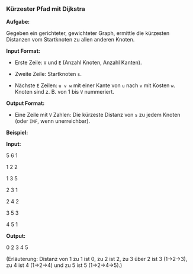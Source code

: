 ### **Kürzester Pfad mit Dijkstra**  

**Aufgabe:**  

Gegeben ein gerichteter, gewichteter Graph, ermittle die kürzesten Distanzen vom Startknoten zu allen anderen Knoten.

**Input Format:**  

- Erste Zeile: `V` und `E` (Anzahl Knoten, Anzahl Kanten).

- Zweite Zeile: Startknoten `s`.  

- Nächste `E` Zeilen: `u v w` mit einer Kante von `u` nach `v` mit Kosten `w`. Knoten sind z. B. von 1 bis `V` nummeriert.

**Output Format:**  

- Eine Zeile mit `V` Zahlen: Die kürzeste Distanz von `s` zu jedem Knoten (oder `INF`, wenn unerreichbar).

**Beispiel:**  

**Input:**  

5 6 1  

1 2 2  

1 3 5  

2 3 1  

2 4 2  

3 5 3  

4 5 1  

**Output:**  

0 2 3 4 5  

(Erläuterung: Distanz von 1 zu 1 ist 0, zu 2 ist 2, zu 3 über 2 ist 3 (1->2->3), zu 4 ist 4 (1->2->4) und zu 5 ist 5 (1->2->4->5).)  